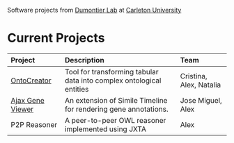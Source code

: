 Software projects from  [Dumontier Lab](http://dumontierlab.com) at [Carleton University](http://www.carleton.ca)

# Current Projects #
| **Project** | **Description** | **Team** |
|:------------|:----------------|:---------|
| [OntoCreator](http://code.google.com/p/dumontierlab-projects/source/browse/#svn/ontocreator/trunk) | Tool for transforming tabular data into complex ontological entities | Cristina, Alex, Natalia |
| [Ajax Gene Viewer](http://code.google.com/p/dumontierlab-projects/source/browse/#svn/AjaxGeneViewer/trunk) | An extension of Simile Timeline for rendering gene annotations. | Jose Miguel, Alex |
| P2P Reasoner | A peer-to-peer OWL reasoner implemented using JXTA | Alex |